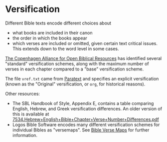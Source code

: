 # Versification

Different Bible texts encode different choices about

* what books are included in their canon
* the order in which the books appear
* which verses are included or omitted, given certain text critical
  issues. This extends down to the word level in some cases.

[The Copenhagen Alliance for Open Biblical
Resources](http://copenhagen-alliance.org/) has identified several
"standard" versification schemes, along with the maximum number of verses in
each chapter compared to a "base" versification scheme.


The file `vref.txt` came from [Paratext](https://paratext.org/) and
specifies an explicit versification (known as the "Original"
versification, or `org`, for historical reasons).

Other resources:

* The SBL Handbook of Style, Appendix E, contains a table comparing
  English, Hebrew, and Greek versification differences. An older
  version of this is available at
  [7534.Hebrew+English+Bible+Chapter+Verse+Number+Differences.pdf](https://community.logos.com/cfs-file.ashx/__key/CommunityServer.Discussions.Components.Files/77/7534.Hebrew_2B00_English_2B00_Bible_2B00_Chapter_2B00_Verse_2B00_Number_2B00_Differences.pdf)
* Logos Bible Software encodes many different versification schemes
  for individual Bibles as "versemaps". See [Bible Verse
  Maps](https://wiki.logos.com/Bible_Verse_Maps) for further
  information.
